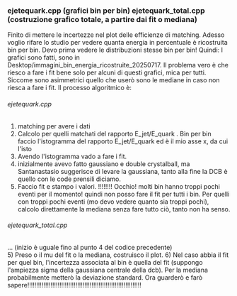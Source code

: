 ### ejetequark.cpp (grafici bin per bin) ejetequark_total.cpp (costruzione grafico totale, a partire dai fit o mediana)
Finito di mettere le incertezze nel plot delle efficienze di matching. Adesso voglio rifare lo studio per vedere quanta energia in percentuale è ricostruita bin per bin. Devo prima vedere le distribuzioni stesse bin per bin!
Quindi:
I grafici sono fatti, sono in Desktop/immagini_bin_energia_ricostruite_20250717. Il problema vero è che riesco a fare i fit bene solo per alcuni di questi grafici, mica per tutti. Siccome sono asimmetrici quello che userò sono le mediane in caso non riesca a fare i fit. Il processo algoritmico è:
###### ejetequark.cpp
1) matching per avere i dati
2) Calcolo per quelli matchati del rapporto E_jet/E_quark . Bin per bin faccio l'istogramma del rapporto E_jet/E_quark ed è il mio asse x, da cui l'isto
3) Avendo l'istogramma vado a fare i fit.
4) inizialmente avevo fatto gaussiano e double crystalball, ma Santanastasio suggerisce di levare la gaussiana, tanto alla fine la DCB è quello con le code prensili diciamo.
5) Faccio fit e stampo i valori. !!!!!!!! Occhio! molti bin hanno troppi pochi eventi per il momento! quindi non posso fare il fit per tutti i bin. Per quelli con troppi pochi eventi (mo devo vedere quanto sia troppi pochi), calcolo direttamente la mediana senza fare tutto ciò, tanto non ha senso.

###### ejetequark_total.cpp
... (inizio è uguale fino al punto 4 del codice precedente)\
5) Preso o il mu del fit o la mediana, costruisco il plot. 
6) Nel caso abbia il fit per quel bin, l'incertezza associata al bin è quella del fit (suppongo l'ampiezza sigma della gaussiana centrale della dcb). Per la mediana probabilmente metterò la deviazione standard. Ora guarderò e farò sapere!!!!!!!!!!!!!!!!!!!!!!!!!!!!!!!!!!!!!!!!!!!!!!!!!!!!!!!!!!!!!!!!

